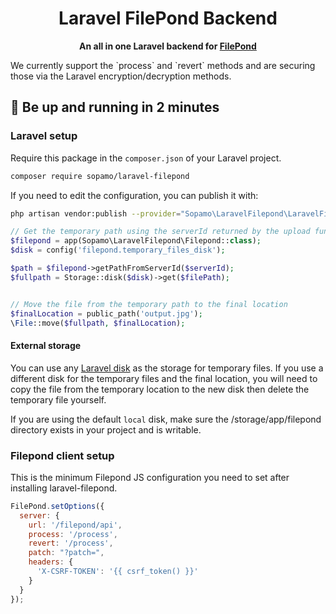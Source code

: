

<h1 align="center">
  Laravel FilePond Backend
</h1>

<p align="center">
  <strong>An all in one Laravel backend for <a href="https://pqina.nl/filepond/" target="_blank">FilePond</a></strong><br>
</p>

<p>
    We currently support the `process` and `revert` methods and are securing those via the Laravel encryption/decryption methods.
</p>

## :rocket: Be up and running in 2 minutes

### Laravel setup

Require this package in the `composer.json` of your Laravel project.

```bash
composer require sopamo/laravel-filepond
```

If you need to edit the configuration, you can publish it with:

```bash
php artisan vendor:publish --provider="Sopamo\LaravelFilepond\LaravelFilepondServiceProvider"
```


```php
// Get the temporary path using the serverId returned by the upload function in `FilepondController.php`
$filepond = app(Sopamo\LaravelFilepond\Filepond::class);
$disk = config('filepond.temporary_files_disk');

$path = $filepond->getPathFromServerId($serverId);
$fullpath = Storage::disk($disk)->get($filePath);


// Move the file from the temporary path to the final location
$finalLocation = public_path('output.jpg');
\File::move($fullpath, $finalLocation);
```

#### External storage

You can use any [Laravel disk](https://laravel.com/docs/7.x/filesystem) as the storage for temporary files. If you use a different disk for the temporary files and the final location, you will need to copy the file from the temporary location to the new disk then delete the temporary file yourself.

If you are using the default `local` disk, make sure the /storage/app/filepond directory exists in your project and is writable.

### Filepond client setup

This is the minimum Filepond JS configuration you need to set after installing laravel-filepond.

```javascript
FilePond.setOptions({
  server: {
    url: '/filepond/api',
    process: '/process',
    revert: '/process',
    patch: "?patch=",
    headers: {
      'X-CSRF-TOKEN': '{{ csrf_token() }}'
    }
  }
});
```
